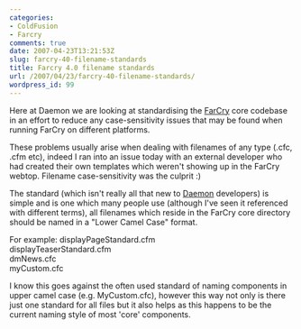 ```yaml
---
categories:
- ColdFusion
- Farcry
comments: true
date: 2007-04-23T13:21:53Z
slug: farcry-40-filename-standards
title: Farcry 4.0 filename standards
url: /2007/04/23/farcry-40-filename-standards/
wordpress_id: 99
---
```


Here at Daemon we are looking at standardising the [FarCry](http://www.farcrycms.org/) core codebase in an effort to reduce any case-sensitivity issues that may be found when running FarCry on different platforms.

These problems usually arise when dealing with filenames of any type (.cfc, .cfm etc), indeed I ran into an issue today with an external developer who had created their own templates which weren't showing up in the FarCry webtop. Filename case-sensitivity was the culprit :)

The standard (which isn't really all that new to [Daemon](http://www.daemon.com.au/) developers) is simple and is one which many people use (although I've seen it referenced with different terms), all filenames which reside in the FarCry core directory should be named in a "Lower Camel Case" format.

For example:
	displayPageStandard.cfm  
	displayTeaserStandard.cfm  
	dmNews.cfc  
	myCustom.cfc

I know this goes against the often used standard of naming components in upper camel case (e.g. MyCustom.cfc), however this way not only is there just one standard for all files but it also helps as this happens to be the current naming style of most 'core' components.
